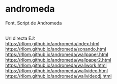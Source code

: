 # andromeda
Font, Script de Andromeda <br><br>

Url directa EJ:   
https://rllom.github.io/andromeda/index.html <br>
https://rllom.github.io/andromeda/sonando.html <br>
https://rllom.github.io/andromeda/wallpaper.html <br>
https://rllom.github.io/andromeda/wallpaper2.html <br>
https://rllom.github.io/andromeda/wallwork.html <br>
https://rllom.github.io/andromeda/wallvideo.html <br>
https://rllom.github.io/andromeda/wallvideodj.html <br>
